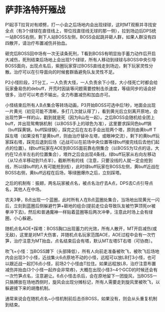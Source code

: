# 萨菲洛特歼殛战

P1起手<Role name="tank" />T拉背对有顺劈，打一小会之后场地内会出现绿球，这时MT观察并寻找安全点（有3个绿球在直径线上，带位找直径线无球的那一侧），拉到场边后<Role name="dps" />DPS统一站BOSS右侧，剩下人站BOSS左侧<Role name="tank" /><Role name="healer" />，BOSS会起跳并砸人群，如果人群没有四四散开，请<Role name="healer" />治疗布置减伤并抬血。

砸完后BOSS回中场有一次无读条死刑，<Role name="tank" />T看到BOSS有明显抬手蓄力动作后开启大减伤，死刑结束后场地上会出现1个绿球，<Role name="tank" /><Role name="healer" /><Role name="dps" />所有人移动到绿球与BOSS中央引导BOSS面向，出现点名后，紫圈玩家穿过BOSS直线走到场边，剩下玩家灵性分散。治疗可以在引导面向的时候套群盾避免队友灵性不足。

P2小怪阶段，2<Role name="tank" />T分工，一人负责大怪，一人负责余下小怪，大小怪死亡时都会给玩家叠易伤的debuff，开荒时因装等问题需要控制击杀速度，等级同步的话会好很多，<Role name="healer" />治疗可以考虑不输出，全力布置减伤和加血亦可。

小怪结束后所有人B点集合等转场动画，P3开始BOSS可选中后1秒，地面会出现一片黄光（初见可能不清晰，多打几次就认得了），看到黄光后立刻离开原地，会出现竹笋一样的山，戳到就是死（因为8山在一起）。之后BOSS会随机给全团上buff，并出现鸳鸯锅机制（以BOSS手上的球色为准），这里要求踩同色buff锅（<Status :id="1005" name="物抗立场" />buff踩黄锅，<Status :id="1006" name="魔抗立场" />buff踩绿锅），踩完之后在左右手会出现两个塔，原则由黄buff T踩左塔（如果没有T是黄buff，则由治疗替补左塔，或眼神交流），剩下的黄buff玩家踩右塔，踩完后退到后场（近战可以在前场中央位置等绿buff接完线后去他们起点的位置）。绿buff玩家在AOE到BOSS面前靠右侧集合（以BOSS为12点的话，大约在12点半左右的位置集合），塔炸之后会出现4条线，绿buff玩家从右向左移动（从12点半移动到11点半），截断所有的线（注意，只要没线的人就一定会抢到线，所以绿buff的人有可能抢到线），此时绿buff玩家在BOSS左侧，黄buff近战在BOSS右侧，黄buff远程在后场，等绿圈爆炸之后，立刻踩塔。

之后的机制有：振翅，两名玩家被点名，被点名<Role name="healer" />治疗去A点，<Role name="dps" />DPS去C点引导点名，其他人在中场。

农夫3拳，B点出现一个蓝圈，此时<Role name="tank" /><Role name="healer" /><Role name="dps" />所有人在B点蓝圈处集合，当场地出现黄光一闪后，立刻到蓝圈后侧躲避竹笋+砸地的组合(提前走位会导致队友被竹笋顶死or被拳冲下去)，然后和普通魔神一样贴着蓝圈等后两次冲拳，注意此时场上会有绿圈，小心躲避。

随机点名AOE+踩塔：BOSS胸口出现蓄力的光效，所有人散开，<Role name="tank" />MT开启减伤(或无敌)，这里是对MT大伤害，并随机点名玩家范围AOE，AOE过程中会有一次竹笋，<Role name="healer" />治疗注意为MT抬血，点名结束后会有塔，默认MT左塔ST右塔（可协商）。

吹飞+小怪：当BOSS蹲下（头部降低），所有人向前走准备被吹飞，被吹飞后场地内会出现3个小怪，近战集火6点原地不动的小怪，远程可以放LB打3小怪，也可以跟近战一起打6点小怪，前场2个小怪由T拉住。如果远程放LB，<Role name="healer" />治疗注意布置减伤并抬血(3个小怪一起炸会非常疼)，大概在出现小怪3~4个GCD的时候还会有一次竹笋点名，注意避让。6点小怪击杀后，会在原地留下一团旋风，当BOSS一只胳膊放在场地西侧时，旋风会出现分摊标记，所有人需要走到旋风里被吹飞，以躲避接下来的胡撸机制。

通常来说会在随机点名~小怪机制前后击杀BOSS，如果没有，则会从头重复机制到结束。